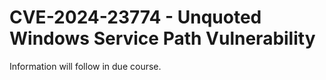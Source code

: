 # CVE-2024-23774 - Unquoted Windows Service Path Vulnerability

Information will follow in due course.
